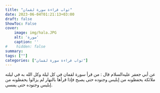 ```yaml
---
title: "ثواب قراءة سورة لقمان"
date: 2023-06-04T01:21:13+03:00
draft: false
ShowToc: False
cover:
    image: img/hala.JPG
    alt: 'صورة'
    caption: ''
#    hidden: false
summary: 
tags: [""]
categories: ["ثواب قراءة سورة لقمان"]
---
```

عن أبي جعفر
عليه‌السلام قال : من قرأ سورة لقمان في كل ليلة وكل الله به في
ليلته ملائكة يحفظونه من إبليس وجنوده حتى يصبح فإذا قرأها بالنهار
لم يزالوا يحفظونه من إبليس وجنوده حتى يمسي.

